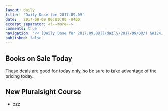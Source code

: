 ```yaml
---
layout: daily
title:  'Daily Dose for 2017.09.09'
date:   2017-09-09 00:00:00 -0400
excerpt_separator: <!--more-->
comments: true
navigation: '<< [Daily Dose for 2017.09.08](/daily/2017/09/08/) &#124; [Sep 2017](/daily/2017/09/) &#124; [2017](/daily/2017/) &#124; [Daily Dose for 2017.09.10](/daily/2017/09/10/) >>'
published: false
---
```

## Books on Sale Today ##
These deals are good for today only, so be sure to take advantage of the pricing today.

## New Pluralsight Course ## 
* zzz
